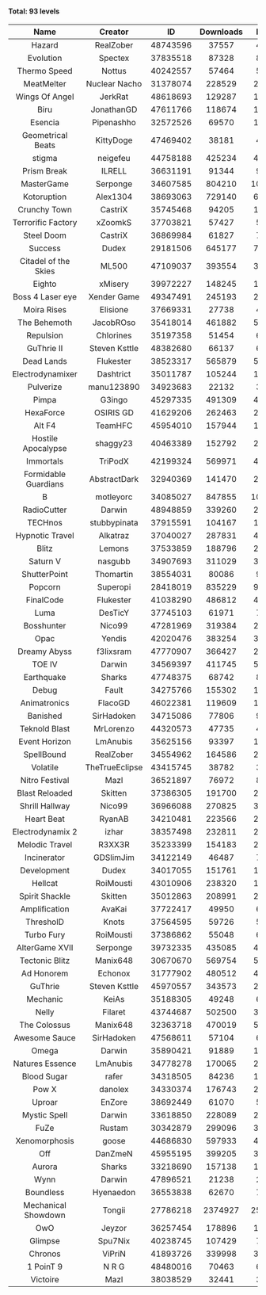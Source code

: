 #### Total: 93 levels

| Name | Creator | ID | Downloads | Likes |
|:---:|:---:|:---:|:---:|:---:|
| Hazard | RealZober | 48743596 | 37557 | 4171
| Evolution | Spectex | 37835518 | 87328 | 8770
| Thermo Speed | Nottus | 40242557 | 57464 | 5303
| MeatMelter | Nuclear Nacho | 31378074 | 228529 | 24276
| Wings Of Angel | JerkRat | 48618693 | 129287 | 13881
| Biru | JonathanGD | 47611766 | 118674 | 19153
| Esencia | Pipenashho | 32572526 | 69570 | 10309
| Geometrical Beats | KittyDoge | 47469402 | 38181 | 4889
| stigma | neigefeu | 44758188 | 425234 | 48773
| Prism Break | ILRELL | 36631191 | 91344 | 9634
| MasterGame | Serponge | 34607585 | 804210 | 109522
| Kotoruption | Alex1304 | 38693063 | 729140 | 64587
| Crunchy Town | CastriX | 35745468 | 94205 | 13159
| Terrorific Factory | xZoomkS | 37703821 | 57427 | 5996
| Steel Doom | CastriX | 36869984 | 61827 | 7569
| Success | Dudex | 29181506 | 645177 | 73999
| Citadel of the Skies | ML500 | 47109037 | 393554 | 30828
| Eighto | xMisery | 39972227 | 148245 | 12993
| Boss 4 Laser eye | Xender Game | 49347491 | 245193 | 21490
| Moira Rises | Elisione | 37669331 | 27738 | 4287
| The Behemoth | JacobROso | 35418014 | 461882 | 53182
| Repulsion | Chlorines | 35197358 | 51454 | 6876
| GuThrie II | Steven Ksttle | 48382680 | 66137 | 6707
| Dead Lands | Flukester | 38523317 | 565879 | 57631
| Electrodynamixer | Dashtrict | 35011787 | 105244 | 15495
| Pulverize | manu123890 | 34923683 | 22132 | 3541
| Pimpa | G3ingo | 45297335 | 491309 | 40362
| HexaForce | OSIRIS GD | 41629206 | 262463 | 20458
| Alt F4 | TeamHFC | 45954010 | 157944 | 13017
| Hostile Apocalypse | shaggy23 | 40463389 | 152792 | 23941
| Immortals | TriPodX | 42199324 | 569971 | 49956
| Formidable Guardians | AbstractDark | 32940369 | 141470 | 20499
| B | motleyorc | 34085027 | 847855 | 107714
| RadioCutter | Darwin | 48948859 | 339260 | 22315
| TECHnos | stubbypinata | 37915591 | 104167 | 11979
| Hypnotic Travel | Alkatraz | 37040027 | 287831 | 41202
| Blitz | Lemons | 37533859 | 188796 | 23096
| Saturn V | nasgubb | 34907693 | 311029 | 39005
| ShutterPoint | Thomartin | 38554031 | 80086 | 9136
| Popcorn | Superopi | 28418019 | 835229 | 94525
| FinalCode | Flukester | 41038290 | 486812 | 47878
| Luma | DesTicY | 37745103 | 61971 | 7871
| Bosshunter | Nico99 | 47281969 | 319384 | 29189
| Opac | Yendis | 42020476 | 383254 | 37508
| Dreamy Abyss | f3lixsram | 47770907 | 366427 | 28578
| TOE IV | Darwin | 34569397 | 411745 | 50157
| Earthquake  | Sharks | 47748375 | 68742 | 8345
| Debug | Fault | 34275766 | 155302 | 19298
| Animatronics | FlacoGD | 46022381 | 119609 | 12279
| Banished | SirHadoken | 34715086 | 77806 | 9986
| Teknold Blast | MrLorenzo | 44320573 | 47735 | 4779
| Event Horizon | LmAnubis | 35625156 | 93397 | 11569
| SpellBound | RealZober | 34554962 | 164586 | 22277
| Volatile | TheTrueEclipse | 43415745 | 38782 | 3930
| Nitro Festival | Mazl | 36521897 | 76972 | 8205
| Blast Reloaded | Skitten | 37386305 | 191700 | 21083
| Shrill Hallway | Nico99 | 36966088 | 270825 | 36532
| Heart Beat | RyanAB | 34210481 | 223566 | 27941
| Electrodynamix 2 | izhar | 38357498 | 232811 | 28970
| Melodic Travel | R3XX3R | 35233399 | 154183 | 27463
| Incinerator | GDSlimJim | 34122149 | 46487 | 7071
| Development | Dudex | 34017055 | 151761 | 17409
| Hellcat | RoiMousti | 43010906 | 238320 | 17135
| Spirit Shackle | Skitten | 35012863 | 208991 | 28063
| Amplification | AvaKai | 37722417 | 49950 | 6102
| ThresholD | Knots | 37564595 | 59726 | 5152
| Turbo Fury | RoiMousti | 37386862 | 55048 | 6439
| AlterGame XVII | Serponge | 39732335 | 435085 | 46933
| Tectonic Blitz | Manix648 | 30670670 | 569754 | 58329
| Ad Honorem | Echonox | 31777902 | 480512 | 49249
| GuThrie | Steven Ksttle | 45970557 | 343573 | 25761
| Mechanic | KeiAs | 35188305 | 49248 | 6157
| Nelly | Filaret | 43744687 | 502500 | 34972
| The Colossus | Manix648 | 32363718 | 470019 | 50246
| Awesome Sauce | SirHadoken | 47568611 | 57104 | 6700
| Omega | Darwin | 35890421 | 91889 | 11575
| Natures Essence | LmAnubis | 34778278 | 170065 | 22317
| Blood Sugar | rafer | 34318505 | 84236 | 11243
| Pow X | danolex | 34330374 | 176743 | 27591
| Uproar | EnZore | 38692449 | 61070 | 5829
| Mystic Spell | Darwin | 33618850 | 228089 | 25834
| FuZe | Rustam | 30342879 | 299096 | 30264
| Xenomorphosis | goose | 44686830 | 597933 | 43690
| Off | DanZmeN | 45955195 | 399205 | 33801
| Aurora | Sharks | 33218690 | 157138 | 16563
| Wynn | Darwin | 47896521 | 21238 | 2718
| Boundless | Hyenaedon | 36553838 | 62670 | 7937
| Mechanical Showdown | Tongii | 27786218 | 2374927 | 258859
| OwO | Jeyzor | 36257454 | 178896 | 19593
| Glimpse | Spu7Nix | 40238745 | 107429 | 7324
| Chronos | ViPriN | 41893726 | 339998 | 30736
| 1 PoinT 9 | N R G | 48480016 | 70463 | 6998
| Victoire | Mazl | 38038529 | 32441 | 3528
